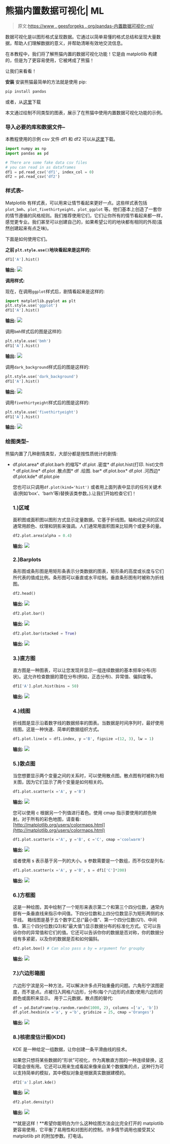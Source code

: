 # 熊猫内置数据可视化| ML

> 原文:[https://www . geesforgeks . org/pandas-内置数据可视化-ml/](https://www.geeksforgeeks.org/pandas-built-in-data-visualization-ml/)

数据可视化是以图形格式呈现数据。它通过以简单易懂的格式总结和呈现大量数据，帮助人们理解数据的意义，并帮助清晰有效地交流信息。

在本教程中，我们将了解熊猫内置的数据可视化功能！它是由 matplotlib 构建的，但是为了更容易使用，它被烤成了熊猫！

让我们来看看！

**安装**
安装熊猫最简单的方法就是使用 pip:

```py
pip install pandas

```

或者，从[这里](https://pypi.org/project/pandas/#downloads)下载

本文通过绘制不同类型的图表，展示了在熊猫中使用内置数据可视化功能的示例。

### 导入必要的库和数据文件–

本教程使用的示例 csv 文件 df1 和 df2 可以从[这里](https://drive.google.com/file/d/1nQWuiHZvNef4UuakMUDhaPWC_BANIt2p/view?usp=sharing)下载。

```py
import numpy as np
import pandas as pd

# There are some fake data csv files
# you can read in as dataframes
df1 = pd.read_csv('df1', index_col = 0)
df2 = pd.read_csv('df2')
```

### 样式表–

Matplotlib 有样式表，可以用来让情节看起来更好一点。这些样式表包括`plot_bmh`、`plot_fivethirtyeight`、`plot_ggplot` 等。他们基本上创造了一套你的情节遵循的风格规则。我们推荐使用它们，它们让你所有的情节看起来都一样，感觉更专业。我们甚至可以创建自己的，如果希望公司的地块都有相同的外观(虽然创建起来有点乏味)。

下面是如何使用它们。

**之前 `plt.style.use()`地块看起来是这样的:**

```py
df1['A'].hist()
```

**输出:**
![](img/0844be25159a9306f4e174b1b0b46e58.png)

**调用样式:**

现在，在调用`ggplot`样式后，剧情看起来是这样的:

```py
import matplotlib.pyplot as plt
plt.style.use('ggplot')
df1['A'].hist()
```

**输出:**
![](img/0844be25159a9306f4e174b1b0b46e58.png)

调用`bmh`样式后的图是这样的:

```py
plt.style.use('bmh')
df1['A'].hist()
```

**输出:**
![](img/dfd7d0495da914a8d4140e4b7d104a19.png)

调用`dark_background`样式后的图是这样的:

```py
plt.style.use('dark_background')
df1['A'].hist()
```

**输出:**
![](img/cb8107b9816e483c391dcadfaf184672.png)

调用`fivethirtyeight`样式后的图是这样的:

```py
plt.style.use('fivethirtyeight')
df1['A'].hist()
```

**输出:**
![](img/d96ac1f0fe372ebbf8ac0201206e8392.png)

### 绘图类型–

熊猫内置了几种剧情类型，大部分都是按性质统计的剧情:

*   df.plot.area*   df.plot.barh 的缩写*   df.plot .密度*   df.plot.hist(打印. hist)文件*   df.plot.line*   df.plot .散点图*   df .绘图. bar*   df.plot.box*   df.plot .河西边*   df.plot.kde*   df.plot.pie

    您也可以只调用`df.plot(kind='hist')` 或者用上面列表中显示的任何关键术语(例如‘box’、‘barh’等)替换该类参数。).让我们开始检查它们！

    ### 1.)区域

    面积图或面积图以图形方式显示定量数据。它基于折线图。轴和线之间的区域通常用颜色、纹理和阴影来强调。人们通常用面积图来比较两个或更多的量。

    ```py
    df2.plot.area(alpha = 0.4)
    ```

    **输出:**
    ![](img/2a1e9877b6f67899963e15b2977ae5ac.png)

    ### 2.)Barplots

    条形图或条形图是用矩形条表示分类数据的图表，矩形条的高度或长度与它们所代表的值成比例。条形图可以垂直或水平绘制。垂直条形图有时被称为折线图。

    ```py
    df2.head()
    ```

    **输出:**
    ![](img/c334ed424af48c1f2971c0b854f62ddc.png)

    ```py
    df2.plot.bar()
    ```

    **输出:**
    ![](img/79ef0b96476fd23d75ab37140a0cedbf.png)

    ```py
    df2.plot.bar(stacked = True)
    ```

    **输出:**
    ![](img/56ccec03a310b501dd4cd6e3822cfc7b.png)

    ### 3.)直方图

    直方图是一种图表，可以让您发现并显示一组连续数据的基本频率分布(形状)。这允许检查数据的潜在分布(例如，正态分布)、异常值、偏斜度等。

    ```py
    df1['A'].plot.hist(bins = 50)
    ```

    **输出:**
    ![](img/5115cd0a7f3c66f6e7ba253d29c700ee.png)

    ### 4.)线图

    折线图是显示沿着数字线的数据频率的图表。当数据是时间序列时，最好使用线图。这是一种快速、简单的数据组织方式。

    ```py
    df1.plot.line(x = df1.index, y ='B', figsize =(12, 3), lw = 1)
    ```

    **输出:**
    ![](img/fbc9e81f960248b2c82741d87e55f876.png)

    ### 5.)散点图

    当您想要显示两个变量之间的关系时，可以使用散点图。散点图有时被称为相关图，因为它们显示了两个变量是如何相关的。

    ```py
    df1.plot.scatter(x ='A', y ='B')
    ```

    **输出:**
    ![](img/91197a4a362755e2da3e1ef6b9417b3b.png)

    您可以使用 c 根据另一个列值进行着色。使用 cmap 指示要使用的颜色映射。对于所有的彩色地图，请查看:[http://matplotlib.org/users/colormaps.html](http://matplotlib.org/users/colormaps.html)

    ```py
    df1.plot.scatter(x ='A', y ='B', c ='C', cmap ='coolwarm')
    ```

    **输出:**
    ![](img/aee371d96dcc28c92f2958c90d7c71fb.png)

    或者使用 s 表示基于另一列的大小。s 参数需要是一个数组，而不仅仅是列名:

    ```py
    df1.plot.scatter(x ='A', y ='B', s = df1['C']*200)
    ```

    **输出:**
    ![](img/37f59909ed165a1a6f3fd40da4253870.png)

    ### 6.)方框图

    这是一种绘图，其中绘制了一个矩形来表示第二个和第三个四分位数，通常内部有一条垂直线来指示中间值。下四分位数和上四分位数显示为矩形两侧的水平线。
    箱线图是基于五个数字汇总(“最小值”、第一个四分位数(Q1)、中间值、第三个四分位数(Q3)和“最大值”)显示数据分布的标准化方式。它可以告诉你你的异常值和它们的值。它还可以告诉你你的数据是否对称，你的数据分组有多紧密，以及你的数据是否和如何偏斜。

    ```py
    df2.plot.box() # Can also pass a by = argument for groupby
    ```

    **输出:**
    ![](img/a248bd22ea82328128a4eaefdec7b64e.png)

    ### 7.)六边形箱图

    六边形宁滨是另一种方法，可以解决许多点开始重叠的问题。六角形宁滨图密度，而不是点。点被归入网格六边形，分布(每个六边形的点数)使用六边形的颜色或面积来显示。
    用于二元数据，散点图的替代:

    ```py
    df = pd.DataFrame(np.random.randn(1000, 2), columns =['a', 'b'])
    df.plot.hexbin(x ='a', y ='b', gridsize = 25, cmap ='Oranges')
    ```

    **输出:**
    ![](img/1276798a6564259018326efdd660d642.png)

    ### 8.)核密度估计图(KDE)

    KDE 是一种给定一组数据，让你创建一条平滑曲线的技术。

    如果您只想将某些数据的“形状”可视化，作为离散直方图的一种连续替换，这可能会很有用。它还可以用来生成看起来像来自某个数据集的点，这种行为可以支持简单的模拟，其中模拟对象是根据真实数据建模的。

    ```py
    df2['a'].plot.kde()
    ```

    **输出:**
    ![](img/db244baef0e353c11824d5d11bf09988.png)

    ```py
    df2.plot.density()
    ```

    **输出:**
    ![](img/4883b74913cb8eec508901a15e13bff8.png)

    **就是这样！**希望你能明白为什么这种绘图方法会比完全打开的 matplotlib 更容易使用，它平衡了易用性和对图形的控制。许多情节调用也接受其父 matplotlib plt 的附加参数。打电话。